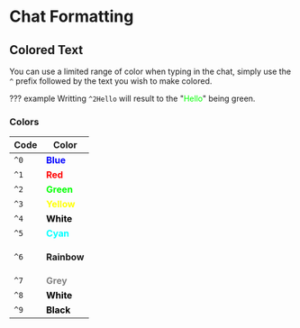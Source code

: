 <link rel="stylesheet" href="/getting_started/textanim.css">

# Chat Formatting
## Colored Text
You can use a limited range of color when typing in the chat, simply use the `^` prefix followed by the text you wish to make colored.

??? example 
	Writting `^2Hello` will result to the "<span style="color:#00ff00">Hello</span>" being green.

### Colors
|Code	|Color																|
|-------|-------------------------------------------------------------------|
|`^0` 	| <div id="animation"><span style="color:#0000ff">**Blue**</span> 	|
|`^1` 	| <span style="color:#ff0000">**Red**</span> 						|
|`^2` 	| <span style="color:#00ff00">**Green**</span> 						|
|`^3` 	| <span style="color:#ffff00">**Yellow**</span> 					|
|`^4` 	| <span style="color:#000000">**White**</span> 						|
|`^5` 	| <span style="color:#00ffff">**Cyan**</span> 						|
|`^6` 	| <p class="rainbow">**Rainbow** 									|
|`^7` 	| <span style="color:#808080">**Grey**</span> 						|
|`^8` 	| <span style="color:#000000">**White**</span> 						|
|`^9` 	| <span style="color:#000000">**Black**</span></div> 				|